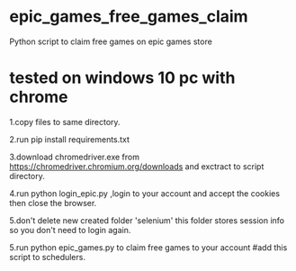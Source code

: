 # epic_games_free_games_claim
Python script to claim free games on epic games store

# tested on windows 10 pc with chrome

1.copy files to same directory.

2.run pip install requirements.txt

3.download chromedriver.exe from https://chromedriver.chromium.org/downloads and exctract to script directory.

4.run python login_epic.py ,login to your account and accept the cookies then close the browser.

5.don't delete new created folder 'selenium' this folder stores session info so you don't need to login again.

5.run python epic_games.py to claim free games to your account #add this script to schedulers.
